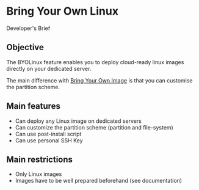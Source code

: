 # Bring Your Own Linux

Developer's Brief

## Objective

The BYOLinux feature enables you to deploy cloud-ready linux images directly on your dedicated server.

The main difference with [Bring Your Own Image](https://help.ovhcloud.com/csm/en-gb-dedicated-servers-bringyourownimage?id=kb_article_view&sysparm_article=KB0043278) is that you can customise the partition scheme.

## Main features

- Can deploy any Linux image on dedicated servers
- Can customize the partition scheme (partition and file-system)
- Can use post-install script
- Can use personal SSH Key

## Main restrictions

- Only Linux images
- Images have to be well prepared beforehand (see documentation)
